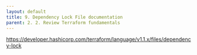 ```yaml
---
layout: default
title: 9. Dependency Lock File documentation
parent: 2. 2. Review Terraform fundamentals
---
```


https://developer.hashicorp.com/terraform/language/v1.1.x/files/dependency-lock